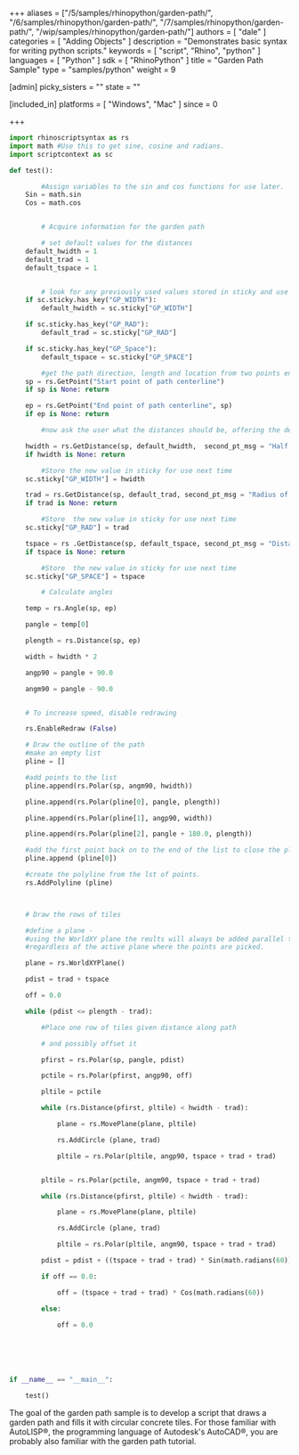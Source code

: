 +++
aliases = ["/5/samples/rhinopython/garden-path/", "/6/samples/rhinopython/garden-path/", "/7/samples/rhinopython/garden-path/", "/wip/samples/rhinopython/garden-path/"]
authors = [ "dale" ]
categories = [ "Adding Objects" ]
description = "Demonstrates basic syntax for writing python scripts."
keywords = [ "script", "Rhino", "python" ]
languages = [ "Python" ]
sdk = [ "RhinoPython" ]
title = "Garden Path Sample"
type = "samples/python"
weight = 9

[admin]
picky_sisters = ""
state = ""

[included_in]
platforms = [ "Windows", "Mac" ]
since = 0

+++


```python
import rhinoscriptsyntax as rs
import math #Use this to get sine, cosine and radians.
import scriptcontext as sc

def test():

        #Assign variables to the sin and cos functions for use later.
    Sin = math.sin
    Cos = math.cos


    	# Acquire information for the garden path

    	# set default values for the distances
    default_hwidth = 1
    default_trad = 1
    default_tspace = 1


    	# look for any previously used values stored in sticky and use those if available.
    if sc.sticky.has_key("GP_WIDTH"):
        default_hwidth = sc.sticky["GP_WIDTH"]

    if sc.sticky.has_key("GP_RAD"):
        default_trad = sc.sticky["GP_RAD"]

    if sc.sticky.has_key("GP_Space"):
        default_tspace = sc.sticky["GP_SPACE"]

        #get the path direction, length and location from two points entered by the user
    sp = rs.GetPoint("Start point of path centerline")
    if sp is None: return

    ep = rs.GetPoint("End point of path centerline", sp)
    if ep is None: return

        #now ask the user what the distances should be, offering the defaults arrived at above

    hwidth = rs.GetDistance(sp, default_hwidth,  second_pt_msg = "Half width of path")
    if hwidth is None: return

        #Store the new value in sticky for use next time
    sc.sticky["GP_WIDTH"] = hwidth

    trad = rs.GetDistance(sp, default_trad, second_pt_msg = "Radius of tiles")
    if trad is None: return

        #Store  the new value in sticky for use next time
    sc.sticky["GP_RAD"] = trad

    tspace = rs .GetDistance(sp, default_tspace, second_pt_msg = "Distance between tiles")
    if tspace is None: return

        #Store  the new value in sticky for use next time
    sc.sticky["GP_SPACE"] = tspace

    	# Calculate angles

    temp = rs.Angle(sp, ep)

    pangle = temp[0]

    plength = rs.Distance(sp, ep)

    width = hwidth * 2

    angp90 = pangle + 90.0

    angm90 = pangle - 90.0


	# To increase speed, disable redrawing

    rs.EnableRedraw (False)

	# Draw the outline of the path
    #make an empty list
    pline = []

    #add points to the list
    pline.append(rs.Polar(sp, angm90, hwidth))

    pline.append(rs.Polar(pline[0], pangle, plength))

    pline.append(rs.Polar(pline[1], angp90, width))

    pline.append(rs.Polar(pline[2], pangle + 180.0, plength))

    #add the first point back on to the end of the list to close the pline
    pline.append (pline[0])

    #create the polyline from the lst of points.
    rs.AddPolyline (pline)



    # Draw the rows of tiles

    #define a plane -
    #using the WorldXY plane the reults will always be added parallel to that plane,
    #regardless of the active plane where the points are picked.

    plane = rs.WorldXYPlane()

    pdist = trad + tspace

    off = 0.0

    while (pdist <= plength - trad):

        #Place one row of tiles given distance along path

        # and possibly offset it

        pfirst = rs.Polar(sp, pangle, pdist)

        pctile = rs.Polar(pfirst, angp90, off)

        pltile = pctile

        while (rs.Distance(pfirst, pltile) < hwidth - trad):

            plane = rs.MovePlane(plane, pltile)

            rs.AddCircle (plane, trad)

            pltile = rs.Polar(pltile, angp90, tspace + trad + trad)


        pltile = rs.Polar(pctile, angm90, tspace + trad + trad)

        while (rs.Distance(pfirst, pltile) < hwidth - trad):

            plane = rs.MovePlane(plane, pltile)

            rs.AddCircle (plane, trad)

            pltile = rs.Polar(pltile, angm90, tspace + trad + trad)

        pdist = pdist + ((tspace + trad + trad) * Sin(math.radians(60)))

        if off == 0.0:

            off = (tspace + trad + trad) * Cos(math.radians(60))

        else:

            off = 0.0






if __name__ == "__main__":

    test()

```


The goal of the garden path sample is to develop a script that draws a garden path and fills it with circular concrete tiles.  For those familiar with AutoLISP®, the programming language of Autodesk's AutoCAD®, you are probably also familiar with the garden path tutorial.
